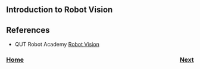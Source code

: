 ## Introduction to Robot Vision


## References
- QUT Robot Academy [Robot Vision](https://robotacademy.net.au/masterclass/robotic-vision/)


<h3><span style="float:left">
<a href="../index">Home</a></span>
<span style="float:right">
<a href="control">Next</a></span></h3>